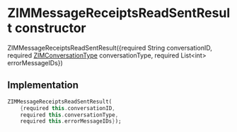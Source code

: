 


# ZIMMessageReceiptsReadSentResult constructor







ZIMMessageReceiptsReadSentResult({required String conversationID, required [ZIMConversationType](../../zego_uikit_prebuilt_live_audio_room/ZIMConversationType.md) conversationType, required List&lt;int> errorMessageIDs})





## Implementation

```dart
ZIMMessageReceiptsReadSentResult(
    {required this.conversationID,
    required this.conversationType,
    required this.errorMessageIDs});
```







